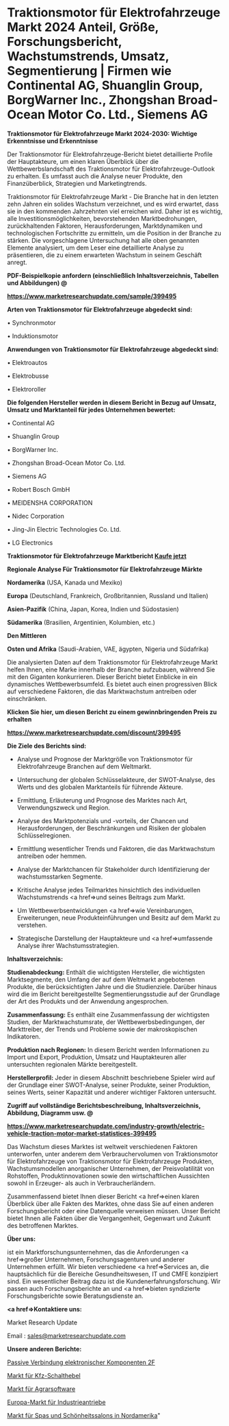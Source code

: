 # Traktionsmotor für Elektrofahrzeuge Markt 2024 Anteil, Größe, Forschungsbericht, Wachstumstrends, Umsatz, Segmentierung | Firmen wie Continental AG, Shuanglin Group, BorgWarner Inc., Zhongshan Broad-Ocean Motor Co. Ltd., Siemens AG

<strong>Traktionsmotor für Elektrofahrzeuge Markt 2024-2030: Wichtige Erkenntnisse und Erkenntnisse</strong>

Der Traktionsmotor für Elektrofahrzeuge-Bericht bietet detaillierte Profile der Hauptakteure, um einen klaren Überblick über die Wettbewerbslandschaft des Traktionsmotor für Elektrofahrzeuge-Outlook zu erhalten. Es umfasst auch die Analyse neuer Produkte, den Finanzüberblick, Strategien und Marketingtrends.

Traktionsmotor für Elektrofahrzeuge Markt - Die Branche hat in den letzten zehn Jahren ein solides Wachstum verzeichnet, und es wird erwartet, dass sie in den kommenden Jahrzehnten viel erreichen wird. Daher ist es wichtig, alle Investitionsmöglichkeiten, bevorstehenden Marktbedrohungen, zurückhaltenden Faktoren, Herausforderungen, Marktdynamiken und technologischen Fortschritte zu ermitteln, um die Position in der Branche zu stärken. Die vorgeschlagene Untersuchung hat alle oben genannten Elemente analysiert, um dem Leser eine detaillierte Analyse zu präsentieren, die zu einem erwarteten Wachstum in seinem Geschäft anregt.



<strong><b>PDF-Beispielkopie anfordern (einschließlich Inhaltsverzeichnis, Tabellen und Abbildungen) @ </b></strong>

<strong><a href=https://www.marketresearchupdate.com/sample/399495>

<strong>https://www.marketresearchupdate.com/sample/399495</u></a></strong></strong>



<strong>Arten von Traktionsmotor für Elektrofahrzeuge abgedeckt sind:</strong>

• Synchronmotor

• Induktionsmotor



<strong>Anwendungen von Traktionsmotor für Elektrofahrzeuge abgedeckt sind:</strong>

• Elektroautos

• Elektrobusse

• Elektroroller



<strong>Die folgenden Hersteller werden in diesem Bericht in Bezug auf Umsatz, Umsatz und Marktanteil für jedes Unternehmen bewertet:</strong>

• Continental AG

• Shuanglin Group

• BorgWarner Inc.

• Zhongshan Broad-Ocean Motor Co. Ltd.

• Siemens AG

• Robert Bosch GmbH

• MEIDENSHA CORPORATION

• Nidec Corporation

• Jing-Jin Electric Technologies Co. Ltd.

• LG Electronics



<strong>Traktionsmotor für Elektrofahrzeuge Marktbericht <a href=https://www.marketresearchupdate.com/buynow/399495>Kaufe jetzt</a></strong>



<strong>Regionale Analyse Für Traktionsmotor für Elektrofahrzeuge Märkte</strong>



<strong>Nordamerika</strong> (USA, Kanada und Mexiko)



<strong>Europa</strong> (Deutschland, Frankreich, Großbritannien, Russland und Italien)



<strong>Asien-Pazifik</strong> (China, Japan, Korea, Indien und Südostasien)



<strong>Südamerika</strong> (Brasilien, Argentinien, Kolumbien, etc.)



<strong>Den Mittleren</strong> 

<strong>Osten und Afrika</strong> (Saudi-Arabien, VAE, ägypten, Nigeria und Südafrika)

Die analysierten Daten auf dem Traktionsmotor für Elektrofahrzeuge Markt helfen Ihnen, eine Marke innerhalb der Branche aufzubauen, während Sie mit den Giganten konkurrieren. Dieser Bericht bietet Einblicke in ein dynamisches Wettbewerbsumfeld. Es bietet auch einen progressiven Blick auf verschiedene Faktoren, die das Marktwachstum antreiben oder einschränken.



<strong>Klicken Sie hier, um diesen Bericht zu einem gewinnbringenden Preis zu erhalten
</strong>

<strong><a href=https://www.marketresearchupdate.com/discount/399495>https://www.marketresearchupdate.com/discount/399495</b></u></strong></a>



<strong>Die Ziele des Berichts sind:</strong>

- Analyse und Prognose der Marktgröße von Traktionsmotor für Elektrofahrzeuge Branchen auf dem Weltmarkt.

- Untersuchung der globalen Schlüsselakteure, der SWOT-Analyse, des Werts und des globalen Marktanteils für führende Akteure.

- Ermittlung, Erläuterung und Prognose des Marktes nach Art, Verwendungszweck und Region.

- Analyse des Marktpotenzials und -vorteils, der Chancen und Herausforderungen, der Beschränkungen und Risiken der globalen Schlüsselregionen.

- Ermittlung wesentlicher Trends und Faktoren, die das Marktwachstum antreiben oder hemmen.

- Analyse der Marktchancen für Stakeholder durch Identifizierung der wachstumsstarken Segmente.

- Kritische Analyse jedes Teilmarktes hinsichtlich des individuellen Wachstumstrends <a href=>und</a> seines Beitrags zum Markt.

- Um Wettbewerbsentwicklungen <a href=>wie</a> Vereinbarungen, Erweiterungen, neue Produkteinführungen und Besitz auf dem Markt zu verstehen.

- Strategische Darstellung der Hauptakteure und <a href=>umfas</a>sende Analyse ihrer Wachstumsstrategien.



<strong>Inhaltsverzeichnis:</strong>



<strong>Studienabdeckung:</strong> Enthält die wichtigsten Hersteller, die wichtigsten Marktsegmente, den Umfang der auf dem Weltmarkt angebotenen Produkte, die berücksichtigten Jahre und die Studienziele. Darüber hinaus wird die im Bericht bereitgestellte Segmentierungsstudie auf der Grundlage der Art des Produkts und der Anwendung angesprochen.



<strong>Zusammenfassung:</strong> Es enthält eine Zusammenfassung der wichtigsten Studien, der Marktwachstumsrate, der Wettbewerbsbedingungen, der Markttreiber, der Trends und Probleme sowie der makroskopischen Indikatoren.



<strong>Produktion nach Regionen:</strong> In diesem Bericht werden Informationen zu Import und Export, Produktion, Umsatz und Hauptakteuren aller untersuchten regionalen Märkte bereitgestellt.



<strong>Herstellerprofil:</strong> Jeder in diesem Abschnitt beschriebene Spieler wird auf der Grundlage einer SWOT-Analyse, seiner Produkte, seiner Produktion, seines Werts, seiner Kapazität und anderer wichtiger Faktoren untersucht.



<strong><b>Zugriff auf vollständige Berichtsbeschreibung, Inhaltsverzeichnis, Abbildung, Diagramm usw. @ </b></strong>

<strong><a href=https://www.marketresearchupdate.com/industry-growth/electric-vehicle-traction-motor-market-statistices-399495>https://www.marketresearchupdate.com/industry-growth/electric-vehicle-traction-motor-market-statistices-399495</a></strong>

Das Wachstum dieses Marktes ist weltweit verschiedenen Faktoren unterworfen, unter anderem dem Verbrauchervolumen von Traktionsmotor für Elektrofahrzeuge von Traktionsmotor für Elektrofahrzeuge Produkten, Wachstumsmodellen anorganischer Unternehmen, der Preisvolatilität von Rohstoffen, Produktinnovationen sowie den wirtschaftlichen Aussichten sowohl in Erzeuger- als auch in Verbraucherländern.

Zusammenfassend bietet Ihnen dieser Bericht <a href=>einen</a> klaren Überblick über alle Fakten des Marktes, ohne dass Sie auf einen anderen Forschungsbericht oder eine Datenquelle verweisen müssen. Unser Bericht bietet Ihnen alle Fakten über die Vergangenheit, Gegenwart und Zukunft des betroffenen Marktes.



<strong>Über uns:</strong>

 ist ein Marktforschungsunternehmen, das die Anforderungen <a href=>großer</a> Unternehmen, Forschungsagenturen und anderer Unternehmen erfüllt. Wir bieten verschiedene <a href=>Services</a> an, die hauptsächlich für die Bereiche Gesundheitswesen, IT und CMFE konzipiert sind. Ein wesentlicher Beitrag dazu ist die Kundenerfahrungsforschung. Wir passen auch Forschungsberichte an und <a href=>bieten</a> syndizierte Forschungsberichte sowie Beratungsdienste an.



<strong><a href=>Kontaktiere uns:</a></strong>

Market Research Update

Email : sales@marketresearchupdate.com



<strong>Unsere anderen Berichte:</strong>

<a href=https://www.linkedin.com/pulse/passive-interconnecting-electronic-components-2f>Passive Verbindung elektronischer Komponenten 2F</a>

<a href=https://www.linkedin.com/pulse/automotive-gear-shifter-market-size>Markt für Kfz-Schalthebel</a>

<a href=https://www.linkedin.com/pulse/agriculture-software-market-research-report>Markt für Agrarsoftware</a>

<a href=https://www.linkedin.com/pulse/europe-industrial-actuators-market-2023-industry-outlook>Europa-Markt für Industrieantriebe</a>

<a href=https://www.linkedin.com/pulse/north-america-spas-beauty-salons-market-2023>Markt für Spas und Schönheitssalons in Nordamerika</a>"
